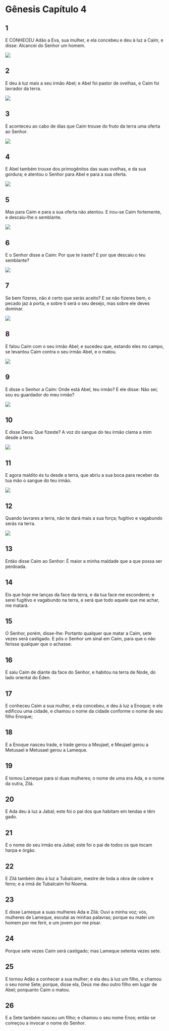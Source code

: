 # Gênesis Capítulo 4

## 1
E CONHECEU Adão a Eva, sua mulher, e ela concebeu e deu à luz a Caim, e disse: Alcancei do Senhor um homem.

![](../.img/Gn/04/1-0.jpg)

## 2
E deu à luz mais a seu irmão Abel; e Abel foi pastor de ovelhas, e Caim foi lavrador da terra.

![](../.img/Gn/04/2-0.jpg)

## 3
E aconteceu ao cabo de dias que Caim trouxe do fruto da terra uma oferta ao Senhor.

![](../.img/Gn/04/3-0.jpg)

## 4
E Abel também trouxe dos primogênitos das suas ovelhas, e da sua gordura; e atentou o Senhor para Abel e para a sua oferta.

![](../.img/Gn/04/4-0.jpg)

## 5
Mas para Caim e para a sua oferta não atentou. E irou-se Caim fortemente, e descaiu-lhe o semblante.

![](../.img/Gn/04/5-0.jpg)

## 6
E o Senhor disse a Caim: Por que te iraste? E por que descaiu o teu semblante?

![](../.img/Gn/04/6-0.jpg)

## 7
Se bem fizeres, não é certo que serás aceito? E se não fizeres bem, o pecado jaz à porta, e sobre ti será o seu desejo, mas sobre ele deves dominar.

![](../.img/Gn/04/7-0.jpg)

## 8
E falou Caim com o seu irmão Abel; e sucedeu que, estando eles no campo, se levantou Caim contra o seu irmão Abel, e o matou.

![](../.img/Gn/04/8-0.jpg)

## 9
E disse o Senhor a Caim: Onde está Abel, teu irmão? E ele disse: Não sei; sou eu guardador do meu irmão?

![](../.img/Gn/04/9-0.jpg)

## 10
E disse Deus: Que fizeste? A voz do sangue do teu irmão clama a mim desde a terra.

![](../.img/Gn/04/10-0.jpg)

## 11
E agora maldito és tu desde a terra, que abriu a sua boca para receber da tua mão o sangue do teu irmão.

![](../.img/Gn/04/11-0.jpg)

## 12
Quando lavrares a terra, não te dará mais a sua força; fugitivo e vagabundo serás na terra.

![](../.img/Gn/04/12-0.jpg)

## 13
Então disse Caim ao Senhor: É maior a minha maldade que a que possa ser perdoada.

## 14
Eis que hoje me lanças da face da terra, e da tua face me esconderei; e serei fugitivo e vagabundo na terra, e será que todo aquele que me achar, me matará.

## 15
O Senhor, porém, disse-lhe: Portanto qualquer que matar a Caim, sete vezes será castigado. E pôs o Senhor um sinal em Caim, para que o não ferisse qualquer que o achasse.

## 16
E saiu Caim de diante da face do Senhor, e habitou na terra de Node, do lado oriental do Éden.

## 17
E conheceu Caim a sua mulher, e ela concebeu, e deu à luz a Enoque; e ele edificou uma cidade, e chamou o nome da cidade conforme o nome de seu filho Enoque;

## 18
E a Enoque nasceu Irade, e Irade gerou a Meujael, e Meujael gerou a Metusael e Metusael gerou a Lameque.

## 19
E tomou Lameque para si duas mulheres; o nome de uma era Ada, e o nome da outra, Zilá.

## 20
E Ada deu à luz a Jabal; este foi o pai dos que habitam em tendas e têm gado.

## 21
E o nome do seu irmão era Jubal; este foi o pai de todos os que tocam harpa e órgão.

## 22
E Zilá também deu à luz a Tubalcaim, mestre de toda a obra de cobre e ferro; e a irmã de Tubalcaim foi Noema.

## 23
E disse Lameque a suas mulheres Ada e Zilá: Ouvi a minha voz; vós, mulheres de Lameque, escutai as minhas palavras; porque eu matei um homem por me ferir, e um jovem por me pisar.

## 24
Porque sete vezes Caim será castigado; mas Lameque setenta vezes sete.

## 25
E tornou Adão a conhecer a sua mulher; e ela deu à luz um filho, e chamou o seu nome Sete; porque, disse ela, Deus me deu outro filho em lugar de Abel; porquanto Caim o matou.

## 26
E a Sete também nasceu um filho; e chamou o seu nome Enos; então se começou a invocar o nome do Senhor.

